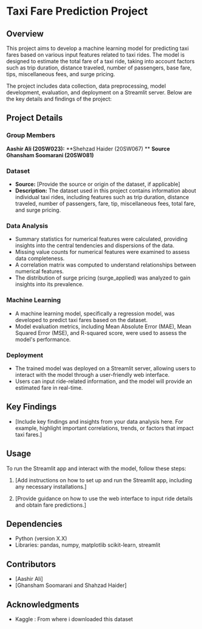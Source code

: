 # Taxi Fare Prediction Project

## Overview

This project aims to develop a machine learning model for predicting taxi fares based on various input features related to taxi rides. The model is designed to estimate the total fare of a taxi ride, taking into account factors such as trip duration, distance traveled, number of passengers, base fare, tips, miscellaneous fees, and surge pricing.

The project includes data collection, data preprocessing, model development, evaluation, and deployment on a Streamlit server. Below are the key details and findings of the project:

## Project Details

### Group Members
**Aashir Ali (20SW023):**
**Shehzad Haider (20SW067) **
**Source Ghansham Soomarani (20SW081)**

### Dataset
- **Source:** [Provide the source or origin of the dataset, if applicable]
- **Description:** The dataset used in this project contains information about individual taxi rides, including features such as trip duration, distance traveled, number of passengers, fare, tip, miscellaneous fees, total fare, and surge pricing.

### Data Analysis
- Summary statistics for numerical features were calculated, providing insights into the central tendencies and dispersions of the data.
- Missing value counts for numerical features were examined to assess data completeness.
- A correlation matrix was computed to understand relationships between numerical features.
- The distribution of surge pricing (surge_applied) was analyzed to gain insights into its prevalence.

### Machine Learning
- A machine learning model, specifically a regression model, was developed to predict taxi fares based on the dataset.
- Model evaluation metrics, including Mean Absolute Error (MAE), Mean Squared Error (MSE), and R-squared score, were used to assess the model's performance.

### Deployment
- The trained model was deployed on a Streamlit server, allowing users to interact with the model through a user-friendly web interface.
- Users can input ride-related information, and the model will provide an estimated fare in real-time.

## Key Findings

- [Include key findings and insights from your data analysis here. For example, highlight important correlations, trends, or factors that impact taxi fares.]

## Usage
To run the Streamlit app and interact with the model, follow these steps:

1. [Add instructions on how to set up and run the Streamlit app, including any necessary installations.]

2. [Provide guidance on how to use the web interface to input ride details and obtain fare predictions.]

## Dependencies
- Python (version X.X)
- Libraries: pandas, numpy, matplotlib scikit-learn, streamlit

## Contributors
- [Aashir Ali]
- [Ghansham Soomarani and Shahzad Haider]

## Acknowledgments
- Kaggle : From where i downloaded this dataset

